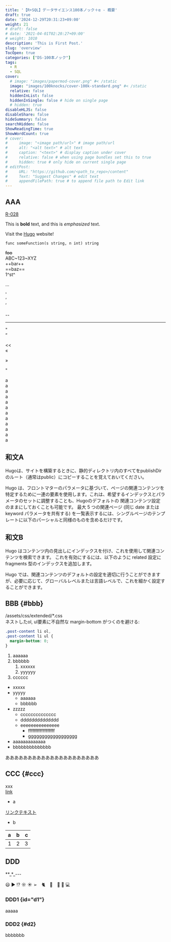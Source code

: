 ```yaml
---
title: '【R+SQL】データサイエンス100本ノック＋α - 概要'
draft: true
date: '2024-12-29T20:31:23+09:00'
weight: 21
# draft: false
# date: '2021-04-01T02:20:27+09:00'
# weight: 1010
description: 'This is First Post.'
slug: 'overview'
TocOpen: true
categories: ["DS-100本ノック"]
tags: 
  - R
  - SQL
cover:
  # image: "images/papermod-cover.png" #< /static
  image: "images/100knocks/cover-100k-standard.png" #< /static
  relative: false
  hiddenInList: false
  hiddenInSingle: false # hide on single page
  # hidden: true
disableHLJS: false
disableShare: false
hideSummary: false
searchHidden: false
ShowReadingTime: true
ShowWordCount: true
# cover:
#     image: "<image path/url>" # image path/url
#     alt: "<alt text>" # alt text
#     caption: "<text>" # display caption under cover
#     relative: false # when using page bundles set this to true
#     hidden: true # only hide on current single page
# editPost:
#     URL: "https://github.com/<path_to_repo>/content"
#     Text: "Suggest Changes" # edit text
#     appendFilePath: true # to append file path to Edit link
---
```


## AAA

<a href="../test/standard/r-028" target="_blank" rel="noopener noreferrer">R-028</a>

This is **bold** text, and this is *emphasized* text.

Visit the [Hugo](https://gohugo.io) website!

```text
func someFunction(s string, n int) string
```

~~foo~~  
ABC~123~XYZ  
++bar++  
==baz==  
1^st^  

...  

'  
‘  
’  

--  

---

"  
”  

<<  
«  

>>  
»  

"  



a  
a  
a  
a  
a  
a  
a  
a  
a  
a  
a  
a

## 和文A

Hugoは、サイトを構築するときに、静的ディレクトリ内のすべてをpublishDirのルート（通常はpublic）にコピーすることを覚えておいてください。

Hugo は、フロントマターのパラメータに基づいて、ページの関連コンテンツを特定するために一連の要素を使用します。これは、希望するインデックスとパラメータのセットに調整することも、Hugoのデフォルトの 関連コンテンツ設定 のままにしておくことも可能です。
最大 5 つの関連ページ (同じ date または keyword パラメータを共有する) を一覧表示するには、シングルページのテンプレートに以下のパーシャルと同様のものを含めるだけです。

## 和文B

Hugo はコンテンツ内の見出しにインデックスを付け、これを使用して関連コンテンツを検索できます。 これを有効にするには、以下のように related 設定に fragments 型のインデックスを追加します。  

Hugo では、関連コンテンツのデフォルトの設定を適切に行うことができますが、必要に応じて、グローバルレベルまたは言語レベルで、これを細かく設定することができます。

## BBB {#bbb}

/assets/css/extended/*.css  
ネストしたol, ul要素に不自然な margin-bottom がつくのを避ける: 
```css
.post-content li ol,
.post-content li ul {
  margin-bottom: 0;
}
```

1. aaaaaa
2. bbbbbb
   1. xxxxxx
   2. yyyyyy
3. cccccc

- xxxxx
- yyyyy
  - aaaaaa
  - bbbbbb
- zzzzz
  - cccccccccccccc
  - dddddddddddddd
  - eeeeeeeeeeeeeee
    - ffffffffffffffffff
    - gggggggggggggggggg
- aaaaaaaaaaaaa
- bbbbbbbbbbbbbb

あああああああああああああああああああああ

## CCC {#ccc}

xxx  
[link](https://adityatelange.github.io/hugo-PaperMod/posts/papermod/papermod-installation/)

* a  

<a href="https://adityatelange.github.io/hugo-PaperMod/posts/papermod/papermod-installation/" target="_blank">リンクテキスト</a>

* b  

| a    |   b   |    c |
| :--- | :---: | ---: |
| 1    |   2   |    3 |

## DDD

\*\*\_\*\_\-\-\-

😃 ▶︎ ⁉︎ ☼ ☀︎ ➢　🐈　🍎　🥎 🚙 💻 

### DDD1 {id="d1"}

aaaaa

### DDD2 {#d2}

bbbbbbb


